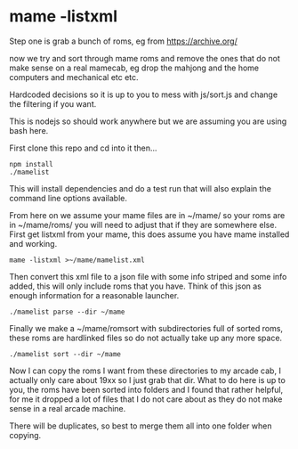 # mame -listxml

Step one is grab a bunch of roms, eg from https://archive.org/

now we try and sort through mame roms and remove the ones that do not 
make sense on a real mamecab, eg drop the mahjong and the home 
computers and mechanical etc etc.

Hardcoded decisions so it is up to you to mess with js/sort.js and 
change the filtering if you want.

This is nodejs so should work anywhere but we are assuming you are 
using bash here.

First clone this repo and cd into it then...

	npm install
	./mamelist

This will install dependencies and do a test run that will also explain 
the command line options available.

From here on we assume your mame files are in ~/mame/ so your roms are 
in ~/mame/roms/ you will need to adjust that if they are somewhere 
else. First get listxml from your mame, this does assume you have mame 
installed and working.

	mame -listxml >~/mame/mamelist.xml

Then convert this xml file to a json file with some info striped and 
some info added, this will only include roms that you have. Think of 
this json as enough information for a reasonable launcher.

	./mamelist parse --dir ~/mame

Finally we make a ~/mame/romsort with subdirectories full of sorted 
roms, these roms are hardlinked files so do not actually take up any 
more space.

	./mamelist sort --dir ~/mame

Now I can copy the roms I want from these directories to my arcade cab, 
I actually only care about 19xx so I just grab that dir. What to do 
here is up to you, the roms have been sorted into folders and I found 
that rather helpful, for me it dropped a lot of files that I do not 
care about as they do not make sense in a real arcade machine.

There will be duplicates, so best to merge them all into one folder 
when copying.

